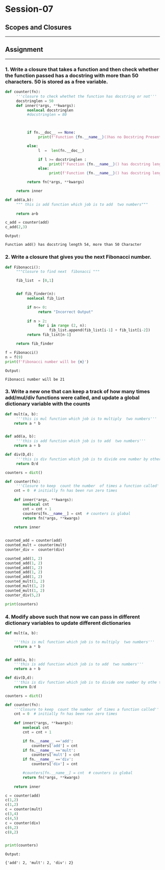 #  Session-07
## Scopes and Closures
---
## Assignment
___
### 1. Write a closure that takes a function and then check whether the function passed has a docstring with more than 50 characters. 50 is stored as a free variable.

```python
def counter(fn):
     '''closure to check whethet the function has docstring or not'''
     docstringlen = 50
     def inner(*args, **kwargs):
          nonlocal docstringlen
          #docstringlen = 80

          

          if fn.__doc__ == None:
               print(f'Function {fn.__name__}()has no Docstring Present')

          else:
               l  =  len(fn.__doc__)

               if l >= docstringlen :
                    print(f'Function {fn.__name__}() has docstring length {l}, more than {docstringlen} Character')
               else:
                    print(f'Function {fn.__name__}() has docstring length {l}, less than {docstringlen} Character')

          return fn(*args, **kwargs)

     return inner

def add(a,b):
     """ this is add function which job is to add  two numbers"""
     
     return a+b

c_add = counter(add)
c_add(2,3)
```
```
Output:

Function add() has docstring length 54, more than 50 Character
```

### 2. Write a closure that gives you the next Fibonacci number.
```python
def Fibonacci():
     """Closure to find next  fibonacci """

     fib_list  = [0,1]


     def fib_finder(n):
          nonlocal fib_list

          if n<= 0:
               return "Incorrect Output"
          
          if n > 2:
               for i in range (2, n):
                    fib_list.append(fib_list[i-1] + fib_list[i-2])
          return fib_list[n-1]

     return fib_finder

f = Fibonacci()
n = f(9)
print(f'Fibonacci number will be {n}')
```
```
Output:

Fibonacci number will be 21

```

### 3. Write a new one that can keep a track of how many times add/mul/div functions were called, and update a global dictionary variable with the counts
```python
def mult(a, b):
     '''this is mul function which job is to multiply  two numbers'''
    return a * b


def add(a, b):
     '''this is add function which job is to add  two numbers'''
    return a + b

def div(D,d):
     '''this is div function which job is to divide one number by other'''
     return D/d

counters = dict()

def counter(fn):
     '''Closure to keep  count the number  of times a function called'''
    cnt = 0  # initially fn has been run zero times
    
    def inner(*args, **kwargs):
        nonlocal cnt
        cnt = cnt + 1
        counters[fn.__name__] = cnt  # counters is global
        return fn(*args, **kwargs)
    
    return inner


counted_add = counter(add)
counted_mult = counter(mult)
counter_div =  counter(div)

counted_add(1, 2)
counted_add(1, 2)
counted_add(1, 2)
counted_add(1, 2)
counted_add(1, 2)
counted_mult(1, 2)
counted_mult(1, 2)
counted_mult(1, 2)
counter_div(5,2)

print(counters)
```
### 4. Modify above such that now we can pass in different dictionary variables to update different dictionaries

```python
def mult(a, b):

    '''this is mul function which job is to multiply  two numbers'''
    return a * b


def add(a, b):
    '''this is add function which job is to add  two numbers'''
    return a + b

def div(D,d):
    '''this is div function which job is to divide one number by othe two number'''
    return D/d

counters = dict()

def counter(fn):
    '''Closure to keep  count the number  of times a function called'''
    cnt = 0  # initially fn has been run zero times
    
    def inner(*args, **kwargs):
        nonlocal cnt
        cnt = cnt + 1

        if fn.__name__ =='add':
            counters['add'] = cnt
        if fn.__name__ =='mult':
            counters['mult'] = cnt
        if fn.__name__ =='div':
            counters['div'] = cnt

        #counters[fn.__name__] = cnt  # counters is global
        return fn(*args, **kwargs)
    
    return inner

c = counter(add)
c(1,2)
c(1,2)
c = counter(mult)
c(3,4)
c(4,5)
c = counter(div)
c(6,2)
c(8,2)


print(counters)
```
```
Output:

{'add': 2, 'mult': 2, 'div': 2}
```